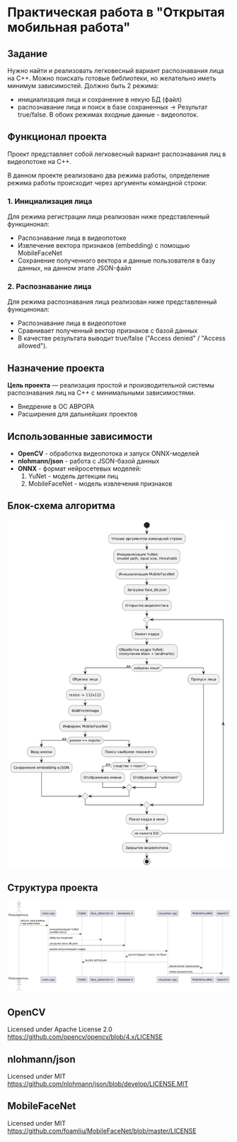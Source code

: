 # Практическая работа в "Открытая мобильная работа"

## Задание

Нужно найти и реализовать легковесный вариант распознавания лица на C++.
Можно поискать готовые библиотеки, но желательно иметь минимум зависимостей.
Должно быть 2 режима:
- инициализация лица и сохранение в некую БД (файл)
- распознавание лица и поиск в базе сохраненных -> Результат true/false.
  В обоих режимах входные данные - видеопоток.

## Функционал проекта

Проект представляет собой легковесный вариант распознавания лиц в видеопотоке на С++.

В данном проекте реализовано два режима работы, определение режима работы происходит через аргументы командной строки:

### 1. Инициализация лица
    
Для режима регистрации лица реализован ниже представленный функцинонал: 

- Распознавание лица в видеопотоке
- Извлечение вектора признаков (embedding) с помощью MobileFaceNet
- Сохранение полученного вектора и данные пользователя в базу данных, на данном этапе JSON-файл

### 2. Распознавание лица

Для режима распознавания лица реализован ниже представленный функцинонал:

- Распознавание лица в видеопотоке
- Сравнивает полученный вектор признаков с базой данных
- В качестве результата выводит true/false ("Access denied" / "Access allowed").

## Назначение проекта

**Цель проекта** — реализация простой и производительной системы распознавания лиц на C++ с минимальными зависимостями.

- Внедрение в ОС АВРОРА
- Расширения для дальнейших проектов

## Использованные зависимости

- **OpenCV** - обработка видеопотока и запуск ONNX-моделей
- **nlohmann/json** - работа с JSON-базой данных
- **ONNX** - формат нейросетевых моделей:
  1. YuNet - модель детекции лиц
  2. MobileFaceNet - модель извлечения признаков

## Блок-схема алгоритма

![diagram.png](materials/diagram.png)


## Структура проекта

![structure.png](materials/structure.png)

## OpenCV
Licensed under Apache License 2.0
https://github.com/opencv/opencv/blob/4.x/LICENSE

## nlohmann/json
Licensed under MIT
https://github.com/nlohmann/json/blob/develop/LICENSE.MIT

## MobileFaceNet
Licensed under MIT 
https://github.com/foamliu/MobileFaceNet/blob/master/LICENSE

